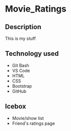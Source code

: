 # Movie_Ratings
## Description
This is my stuff
## Technology used 
* Git Bash
* VS Code
* HTML
* CSS
* Bootstrap
* GitHub
## Icebox
* Movie/show list
* Friend's ratings page
